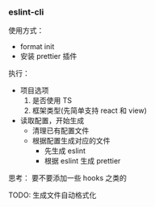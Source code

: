 <!-- @format -->

### eslint-cli

使用方式：

- format init
- 安装 prettier 插件

执行：

- 项目选项
  1. 是否使用 TS
  2. 框架类型(先简单支持 react 和 view)
- 读取配置，开始生成
  - 清理已有配置文件
  - 根据配置生成对应的文件
    - 先生成 eslint
    - 根据 eslint 生成 prettier

思考： 要不要添加一些 hooks 之类的

TODO: 生成文件自动格式化
